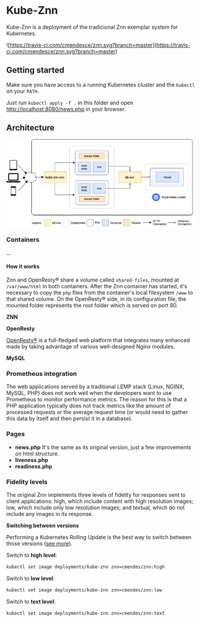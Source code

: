 # Kube-Znn 

Kube-Znn is a deployment of the tradicional Znn exemplar system for Kubernetes. 

![https://travis-ci.com/cmendesce/znn.svg?branch=master](https://travis-ci.com/cmendesce/znn.svg?branch=master)

## Getting started

Make sure you have access to a running Kubernetes cluster and the `kubectl` on your `PATH`. 

Just run `kubectl apply -f .` in this folder and open [http://localhost:8080/news.php](http://localhost:8080/news.php) in your browser.

## Architecture

![kube-znn architecture](kube-znn-v2.jpg)

### Containers
 
 ...

#### How it works

Znn and OpenResty® share a volume called `shared-files`, mounted at `/var/www/html` in both containers. After the Znn container has started, it's necessary to copy the `php` files from the container's local filesystem `/www` to that shared volume. On the OpenResty® side, in its configuration file, the mounted folder represents the root folder which is served on port 80.

**ZNN**

**OpenResty**

[OpenResty®](https://openresty.org/) is a full-fledged web platform that integrates many enhanced made by taking advantage of various well-designed Nginx modules.


**MySQL**


### Prometheus integration

The web applications served by a traditional LEMP stack (Linux, NGINX, MySQL, PHP) does not 
work well when the developers want to use  Prometheus to monitor performance metrics. The 
reason for this is that a PHP  application typically does not track metrics like the amount 
of processed requests or the average request time (or would need to gather this data by 
itself and then persist it in a database).

### Pages

* **news.php** It's the same as its original version, just a few improvements on html structure.
* **liveness.php**
* **readiness.php**


### Fidelity levels

The original Znn implements three levels of fidelity for responses sent to client applications: high, which include content with high resolution images; low, which include only low resolution images; and textual, which do not include any images in its response.

**Switching between versions**

Performing a Kubernetes Rolling Update is the best way to switch between those versions ([see more](https://kubernetes.io/docs/tutorials/kubernetes-basics/update/update-intro/)).

Switch to **high level**: 
```bash
kubectl set image deployments/kube-znn znn=cmendes/znn:high
```

Switch to **low level**: 
```bash
kubectl set image deployments/kube-znn znn=cmendes/znn:low
```

Switch to **text level**: 
```bash
kubectl set image deployments/kube-znn znn=cmendes/znn:text
```